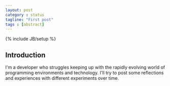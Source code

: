 ```yaml
---
layout: post
category : status
tagline: "First post"
tags : [abstract]
---
```

{% include JB/setup %}

## Introduction 

I'm a developer who struggles keeping up with the rapidly evolving world of programming environments and technology.
I'll try to post some reflections and experiences with different experiments over time.
